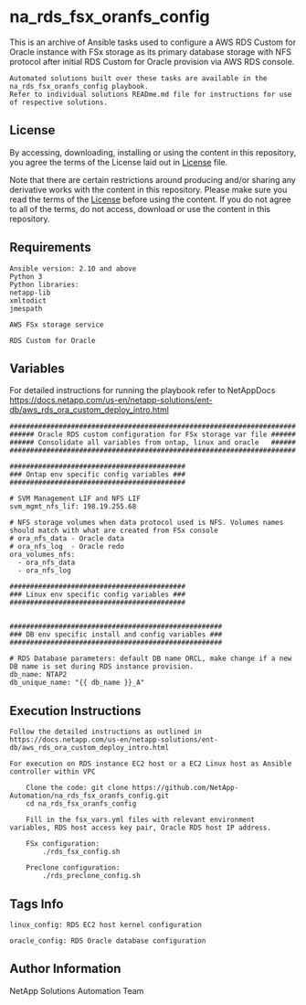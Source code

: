na_rds_fsx_oranfs_config
=========

This is an archive of Ansible tasks used to configure a AWS RDS Custom for Oracle instance with FSx storage as its primary database storage with NFS protocol after initial RDS Custom for Oracle provision via AWS RDS console.

    Automated solutions built over these tasks are available in the na_rds_fsx_oranfs_config playbook.
    Refer to individual solutions READme.md file for instructions for use of respective solutions.

License
-------

By accessing, downloading, installing or using the content in this repository, you agree the terms of the License laid out in [License](LICENSE.TXT) file.

Note that there are certain restrictions around producing and/or sharing any derivative works with the content in this repository. Please make sure you read the terms of the [License](LICENSE.TXT) before using the content. If you do not agree to all of the terms, do not access, download or use the content in this repository.

Requirements
------------

    Ansible version: 2.10 and above
    Python 3
    Python libraries:
    netapp-lib
    xmltodict
    jmespath

    AWS FSx storage service

    RDS Custom for Oracle

Variables
---------

For detailed instructions for running the playbook refer to NetAppDocs https://docs.netapp.com/us-en/netapp-solutions/ent-db/aws_rds_ora_custom_deploy_intro.html

    ######################################################################
    ###### Oracle RDS custom configuration for FSx storage var file ######
    ###### Consolidate all variables from ontap, linux and oracle   ######
    ######################################################################

    ###########################################
    ### Ontap env specific config variables ###
    ###########################################

    # SVM Management LIF and NFS LIF
    svm_mgmt_nfs_lif: 198.19.255.68

    # NFS storage volumes when data protocol used is NFS. Volumes names should match with what are created from FSx console
    # ora_nfs_data - Oracle data
    # ora_nfs_log  - Oracle redo
    ora_volumes_nfs:
      - ora_nfs_data
      - ora_nfs_log

    ###########################################
    ### Linux env specific config variables ###
    ###########################################


    ####################################################
    ### DB env specific install and config variables ###
    ####################################################

    # RDS Database parameters: default DB name ORCL, make change if a new DB name is set during RDS instance provision.
    db_name: NTAP2
    db_unique_name: "{{ db_name }}_A"


Execution Instructions
---------

    Follow the detailed instructions as outlined in https://docs.netapp.com/us-en/netapp-solutions/ent-db/aws_rds_ora_custom_deploy_intro.html
       
    For execution on RDS instance EC2 host or a EC2 Linux host as Ansible controller within VPC
    
    	Clone the code: git clone https://github.com/NetApp-Automation/na_rds_fsx_oranfs_config.git
        cd na_rds_fsx_oranfs_config
        
        Fill in the fsx_vars.yml files with relevant environment variables, RDS host access key pair, Oracle RDS host IP address.
    
    	FSx configuration:
        	./rds_fsx_config.sh
        
        Preclone configuration:
        	./rds_preclone_config.sh

Tags Info
---------

    linux_config: RDS EC2 host kernel configuration

    oracle_config: RDS Oracle database configuration

Author Information
------------------

NetApp Solutions Automation Team
